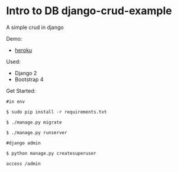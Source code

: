 # Intro to DB django-crud-example
A simple crud in django

Demo:

- [heroku](https://polar-waters-34271.herokuapp.com/)

Used:

- Django 2
- Bootstrap 4

Get Started:

```
#in env

$ sudo pip install -r requirements.txt

$ ./manage.py migrate

$ ./manage.py runserver

#django admin

$ python manage.py createsuperuser

access /admin

```
